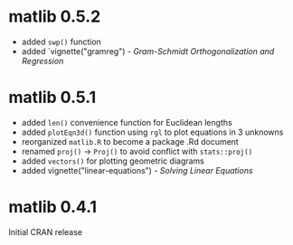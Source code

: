 # matlib 0.5.2

- added `swp()` function
- added `vignette("gramreg") - *Gram-Schmidt Orthogonalization and Regression*

# matlib 0.5.1

- added `len()` convenience function for Euclidean lengths
- added `plotEqn3d()` function using `rgl` to plot equations in 3 unknowns
- reorganized `matlib.R` to become a package .Rd document
- renamed `proj()` -> `Proj()` to avoid conflict with `stats::proj()`
- added `vectors()` for plotting geometric diagrams
- added vignette("linear-equations") - *Solving Linear Equations*

# matlib 0.4.1

Initial CRAN release


